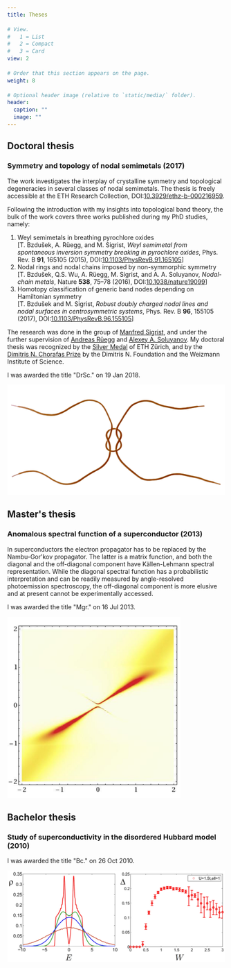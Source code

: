 ```yaml
---
title: Theses

# View.
#   1 = List
#   2 = Compact
#   3 = Card
view: 2

# Order that this section appears on the page.
weight: 8

# Optional header image (relative to `static/media/` folder).
header:
  caption: ""
  image: ""
---
```

<section>
  <h2>Doctoral thesis</h2>
  <h3>Symmetry and topology of nodal semimetals (2017)</h3>
  <p>The work investigates the interplay of crystalline symmetry and topological degeneracies in several classes of nodal semimetals. The thesis is freely accessible at the ETH Research Collection, DOI:<a href="https://doi.org/10.3929/ethz-b-000216959" target=”_blank”>10.3929/ethz-b-000216959</a>.</p>
  <p> Following the introduction with my insights into topological band theory, the bulk of the work covers three works published during my PhD studies, namely:
    <ol>
      <li>Weyl semimetals in breathing pyrochlore oxides<br> [T. Bzdušek, A. Rüegg, and M. Sigrist, <i>Weyl semimetal from spontaneous inversion symmetry breaking in pyrochlore oxides</i>, Phys. Rev. B <b>91</b>, 165105 (2015), DOI:<a href="https://doi.org/10.1103/PhysRevB.91.165105" target=”_blank”>10.1103/PhysRevB.91.165105</a>]</li>
      <li>Nodal rings and nodal chains imposed by non-symmorphic symmetry<br> [T. Bzdušek, Q.S. Wu, A. Rüegg, M. Sigrist, and A. A. Soluyanov, <i>Nodal-chain metals</i>, Nature <b>538</b>, 75–78 (2016), DOI:<a href="https://doi.org/10.1038/nature19099" target=”_blank”>10.1038/nature19099</a>]</li>
      <li>Homotopy classification of generic band nodes depending on Hamiltonian symmetry<br> [T. Bzdušek and M. Sigrist, <i>Robust doubly charged nodal lines and nodal surfaces in centrosymmetric systems</i>, Phys. Rev. B <b>96</b>, 155105 (2017), DOI:<a href="https://doi.org/10.1103/PhysRevB.96.155105" target=”_blank”>10.1103/PhysRevB.96.155105</a>]</li>
    </ol></p>
  <p> The research was done in the group of <a href="https://itp.phys.ethz.ch/people/person-detail.html?persid=31006" target=”_blank”>Manfred Sigrist</a>, and under the further supervision of <a href="https://scholar.google.com/citations?user=LQne6vMAAAAJ&hl=en" target=”_blank”>Andreas Rüegg</a> and <a href="https://scholar.google.com/citations?user=51ccQ8YAAAAJ&hl=en" target=”_blank”>Alexey A. Soluyanov</a>. My doctoral thesis was recognized by the <a href="https://ethz.ch/content/dam/ethz/main/eth-zurich/education/auszeichnungen-preise/files/eth-medaille/medaille-doktorarbeit-2017.pdf" target=”_blank”>Silver Medal</a> of ETH Zürich, and by the <a href="https://www.weizmann.ac.il/feinberg/about/dimitris-n-chorafas-prize/about-foundation-and-prize#:~:text=The%20Dimitris%20N.,significance%20attached%20to%20its%20aftermath." target=”_blank”>Dimitris N. Chorafas Prize</a> by the Dimitris N. Foundation and the Weizmann Institute of Science.</p>
  <p>I was awarded the title "DrSc." on 19 Jan 2018.</p>
  <img src="shoelaces.JPG" width="600" max-width: 100%>
</section>


<section>
  <h2>Master's thesis</h2>
  <h3>Anomalous spectral function of a superconductor (2013)</h3>
  <p>In superconductors the electron propagator has to be replaced by the Nambu-Gor'kov propagator. The latter is a matrix function, and both the diagonal and the off-diagonal component have Källen-Lehmann spectral representation. While the diagonal spectral function has a probabilistic interpretation and can be readily measured by angle-resolved photoemission spectroscopy, the off-diagonal component is more elusive and at present cannot be experimentally accessed. </p>
  <p>I was awarded the title "Mgr." on 16 Jul 2013.</p>
  <img src="Ak-spectral.JPG" width="400" max-width: 100%>
</section>


<section>
  <h2>Bachelor thesis</h2>
  <h3>Study of superconductivity in the disordered Hubbard model (2010)</h3>
  <p>I was awarded the title "Bc." on 26 Oct 2010.</p>
  <img src="disordered-Hubbard.jpg" width="600" max-width: 100%>
</section>
